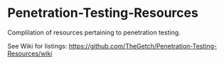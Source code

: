 # Penetration-Testing-Resources

Complilation of resources pertaining to penetration testing.

See Wiki for listings:
https://github.com/TheGetch/Penetration-Testing-Resources/wiki
